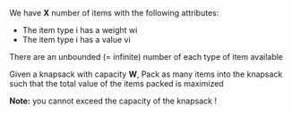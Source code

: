 We have **X** number of items with the following attributes:
* The item type i has a weight wi
* The item type i has a value vi

There are an unbounded (= infinite) number of each type of item available

Given a knapsack with capacity **W**, Pack as many items into the knapsack such that the total value of the items packed is maximized

**Note:** you cannot exceed the capacity of the knapsack !